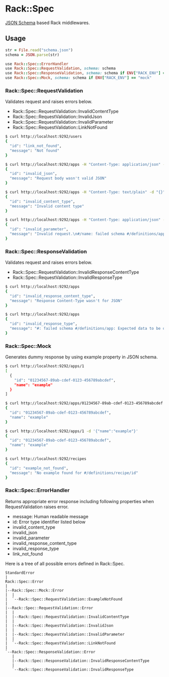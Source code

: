 # Rack::Spec
[JSON Schema](http://json-schema.org/) based Rack middlewares.

## Usage
```ruby
str = File.read("schema.json")
schema = JSON.parse(str)

use Rack::Spec::ErrorHandler
use Rack::Spec::RequestValidation, schema: schema
use Rack::Spec::ResponseValidation, schema: schema if ENV["RACK_ENV"] == "test"
use Rack::Spec::Mock, schema: schema if ENV["RACK_ENV"] == "mock"
```

### Rack::Spec::RequestValidation
Validates request and raises errors below.

* Rack::Spec::RequestValidation::InvalidContentType
* Rack::Spec::RequestValidation::InvalidJson
* Rack::Spec::RequestValidation::InvalidParameter
* Rack::Spec::RequestValidation::LinkNotFound

```sh
$ curl http://localhost:9292/users
{
  "id": "link_not_found",
  "message": "Not found"
}

$ curl http://localhost:9292/apps -H "Content-Type: application/json" -d "invalid-json"
{
  "id": "invalid_json",
  "message": "Request body wasn't valid JSON"
}

$ curl http://localhost:9292/apps -H "Content-Type: text/plain" -d "{}"
{
  "id": "invalid_content_type",
  "message": "Invalid content type"
}

$ curl http://localhost:9292/apps -H "Content-Type: application/json" -d '{"name":"x"}'
{
  "id": "invalid_parameter",
  "message": "Invalid request.\n#/name: failed schema #/definitions/app/links/0/schema/properties/name: Expected string to match pattern \"/^[a-z][a-z0-9-]{3,50}$/\", value was: x."
}
```

### Rack::Spec::ResponseValidation
Validates request and raises errors below.

* Rack::Spec::RequestValidation::InvalidResponseContentType
* Rack::Spec::RequestValidation::InvalidResponseType

```sh
$ curl http://localhost:9292/apps
{
  "id": "invalid_response_content_type",
  "message": "Response Content-Type wasn't for JSON"
}

$ curl http://localhost:9292/apps
{
  "id": "invalid_response_type",
  "message": "#: failed schema #/definitions/app: Expected data to be of type \"object\"; value was: [\"message\", \"dummy\"]."
}
```

### Rack::Spec::Mock
Generates dummy response by using example property in JSON schema.

```sh
$ curl http://localhost:9292/apps/1
[
  {
    "id": "01234567-89ab-cdef-0123-456789abcdef",
    "name": "example"
  }
]

$ curl http://localhost:9292/apps/01234567-89ab-cdef-0123-456789abcdef
{
  "id": "01234567-89ab-cdef-0123-456789abcdef",
  "name": "example"
}

$ curl http://localhost:9292/apps/1 -d '{"name":"example"}'
{
  "id": "01234567-89ab-cdef-0123-456789abcdef",
  "name": "example"
}

$ curl http://localhost:9292/recipes
{
  "id": "example_not_found",
  "message": "No example found for #/definitions/recipe/id"
}
```

### Rack::Spec::ErrorHandler
Returns appropriate error response including following properties when RequestValidation raises error.

* message: Human readable message
* id: Error type identifier listed below
 * invalid_content_type
 * invalid_json
 * invalid_parameter
 * invalid_response_content_type
 * invalid_response_type
 * link_not_found

Here is a tree of all possible errors defined in Rack::Spec.

```
StandardError
|
Rack::Spec::Error
|
|--Rack::Spec::Mock::Error
|  |
|  `--Rack::Spec::RequestValidation::ExampleNotFound
|
|--Rack::Spec::RequestValidation::Error
|  |
|  |--Rack::Spec::RequestValidation::InvalidContentType
|  |
|  |--Rack::Spec::RequestValidation::InvalidJson
|  |
|  |--Rack::Spec::RequestValidation::InvalidParameter
|  |
|  `--Rack::Spec::RequestValidation::LinkNotFound
|
`--Rack::Spec::ResponseValidation::Error
   |
   |--Rack::Spec::ResponseValidation::InvalidResponseContentType
   |
   `--Rack::Spec::ResponseValidation::InvalidResponseType
```
